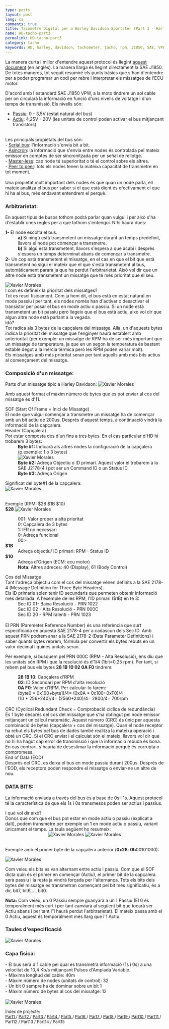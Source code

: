 ```yaml
---
type: posts
layout: post
lang: ca
comments: true
title: Tacòmetre Digital per a Harley Davidson Sportster (Part 3 - Harley Davidson i SAE J1850 VPW)
name: HD-tacho-part3
permalink: HD-tacho-part3
category: tacho
keywords: HD, harley, davidson, tachometer, tacho, rpm, J1850, SAE, VPW, especificacions
---
```


La manera curta i millor d'entendre aquest protocol és llegint <a href="http://download.intel.com/design/intarch/papers/j1850_wp.pdf" target="_blank">aquest document</a> (en anglès). La manera llarga és llegint directament la SAE J1850. De totes maneres, tot seguit resumiré els punts bàsics que s'han d'entendre per a poder programar un codi per rebre i interpretar els missatges de l'ECU motor. <br>

D'acord amb l'estandard SAE J1850 VPW, a la moto tindrem un sol cable per on circularà la informació en funció d'uns nivells de voltatge i d'un temps de transmissió. Els nivells són: <br>
- <u>Passiu</u>: 0 - 3,5V (estat natural del bus)<br>
- <u>Actiu</u>: 4,25V - 20V (les unitats de control poden activar el bus mitjançant transistors)<br>
<br>
Les principals propietats del bus són:<br>
- <u>Serial bus</u>: l'informació s'envia bit a bit.<br>
- <u>Asíncron</u>: la informació que s'envia entre nodes és controlada pel mateix emissor en comptes de ser sincronitzada per un señal de rellotge.<br>
- <u>Master-less</u>: cap node té superioritat o té el control sobre els altres.<br>
- <u>Peer to peer</u>: tots els nodes tenen la mateixa capacitat de transmetre en tot moment.<br>
<br>
Una propietat molt important dels nodes és que quan un node parla, ell mateix analitza el bus per saber si el que està dient és efectivament el que hi ha al bus, més endavant entendrem el perquè.<br>
<!--more-->
<dl></dl>

### Arbitrarietat:

En aquest tipus de busos tothom podrà parlar quan vulgui i per això s'ha d'establir unes regles per a que tothom s'entengui. N'hi haurà dues:<br>
<dl>
<b>1-</b> El node escolta el bus.
   <dd><b>a)</b> Si ningú està transmetent un missatge durant un temps predefinit, llavors el node pot començar a transmetre.<br></dd>
   <dd><b>b)</b> Si algú està transmetent, llavors s'espera a que acabi i després s'espera un temps determinat abans de començar a transmetre.<br></dd>
<b>2-</b> Un cop està transmetent el missatge, en el cas en que el bit que està transmetent no sigui el mateix que el que s'està transmetent al bus, automàticament pararà ja que ha perdut l'arbitrarietat. Això vol dir que un altre node està transmetent un missatge que té més prioritat que el seu.
</dl>

<img src="/images/Part3/02.PNG" alt="Xavier Morales">

<dt>I com es defineix la prioritat dels missatges?</dt>
Tot es resol físicament. Com ja hem dit, el bus està en estat natural en mode passiu i per tant, els nodes només han d'activar o desactivar el transistor per posar el bus en mode actiu o passiu. Si un node està transmetent un bit passiu però llegeix que el bus està actiu, això vol dir que algun altre node està parlant a la vegada.
<dt>Idò?</dt> 
Tot radica als 3 bytes de la capçalera del missatge. Allà, un d'aquests bytes indica la prioritat del missatge que l'enginyer haurà establert amb anterioritat (per exemple: un missatge de RPM ha de ser més important que un missatge de temperatura, ja que en un segon la temperatura és bastant estable degut a la inèrcia tèrmica però les RPM poden variar molt).<br>
Els missatges amb més prioritat seran per tant aquells amb més bits actius al començament del missatge.

### Composició d'un missatge:
Parts d'un missatge típic a Harley Davidson:
<img src="/images/Part3/01.PNG" alt="Xavier Morales">

Amb aquest format el màxim número de bytes que es pot enviar al cos del missatge és d'11.<br>

<dt>SOF (Start Of Frame = Inici de Missatge)</dt>
El node que vulgui començar a transmetre un missatge ha de començar amb un bit actiu de 200us. Després d'aquest temps, a continuació vindrà la informació de la capçalera.

<dt>Header (Capçalera)</dt>
Pot estar composta des d'un fins a tres bytes. En el cas particular d'HD hi trobarem 3 bytes:<br>
<dd><b>Byte #1:</b> Indicarà als altres nodes la configuració de la capçalera (p.exemple: 1 o 3 bytes)<br>
<img src="/images/Part3/03.PNG" alt="Xavier Morales"></dd>
<dd><b>Byte #2:</b> Adreça Objectiu o ID primari. Aquest valor el trobarem a la SAE J2178-4 i pot ser un Command ID o un Status ID.</dd>
<dd><b>Byte #3:</b> Adreça Origen</dd>

Significat del byte#1 de la capçalera:<br>
<img src="/images/Part3/04.PNG" alt="Xavier Morales">

<br>
Exemple (RPM: $28 $1B $10)<br>
<b>$28</b>
<img src="/images/Part3/05.PNG" alt="Xavier Morales">

<dl>
<dd>001: Valor proper a alta prioritat </dd>
<dd>0: Capçalera de 3 bytes</dd>
<dd>1: IFR no necessari</dd>
<dd>0: Adreça funcional</dd>
<dd>00:-</dd>
<b>$1B</b>
<dd> Adreça objectiu/ ID primari: RPM - Status ID</dd>
<b>$10</b>
<dd> Adreça d'Origen (ECM: ecu motor)</dd>
<dd> <b>Nota:</b> Altres adreces: 40 (Display), 61 (Body Control)</dd>
</dl>

<dt>Cos del Missatge</dt>
Tant l'adreça objectiu com el cos del missatge vénen definits a la SAE 2178-4 (Message Definition for Three Byte Headers).<br>
Els ID primaris solen tenir ID secundaris que permeten obtenir informació més detallada. A l'exemple de les RPM, l'ID primari ($1B) en té 3:<br>

<dd> Sec ID 01- Baixa Resolució - PRN 1022</dd>
<dd> Sec ID 02 - Alta Resolució - PRN 000C</dd>
<dd> Sec ID 20 - RPM ralentí - PRN 1023</dd>
<br>
El PRN (Paremeter Reference Number) és una referència que surt especificada en aquesta SAE 2178-4 per a cadascun dels Sec ID. Amb aquest PRN podrem anar a la SAE 2178-2 (Data Parameter Definitions) i saber quants bytes rebrem, fórmula per convertir els bytes rebuts en un valor decimal i quines unitats seran. <br>

Per exemple, si busquem pel PRN 000C (RPM - Alta Resolució), ens diu que les unitats són RPM i que la resolució és d'1/4 (1bit=0,25 rpm). Per tant, si rebem pel bus els bytes <b>28 1B 10 02 0A F0</b> tindrem:<br>

<dd><b>28 1B 10</b>: Capçalera d'RPM</dd>
<dd><b>02</b>: ID Secondari per RPM d'alta resolució</dd>
<dd><b>0A F0</b>: Valor d'RPM. Per calcular-lo farem:<br> 
<dd>(byte0 * 0x100+byte1)/4= (0x0A * 0x100+0xF0)/4<br></dd>
<dd>(10 * 256+240)/4= (2560+240)/4= 2800/4= 700rpm</dd>
<br>

<dt>CRC (Cyclical Redundant Check = Comprobació cíclica de redundància)</dt>
És 1 byte després del cos del missatge que s'ha obtingut pel node emissor mitjançant un càlcul matemàtic. Aquest número (CRC) és únic per aquesta combinació de bytes (capçalera + cos del missatge). Quan el node receptor ha rebut els bytes pel bus de dades també realitza la mateixa operació i obté un CRC. Si el CRC enviat i el calculat són el mateix, llavors vol dir que no hi ha hagut cap error de transmissió i que la informació rebuda és bona. En cas contrari, s'hauria de desestimar la informació perquè és corrupta o compromesa. <br>

<dt>End of Data (EOD)</dt>
Després del CRC, es deixa el bus en mode passiu durant 200us. Després de l'EOD, els receptors poden respondre el missatge o enviar-ne un altre de nou.

<h3>DATA BITS:</h3>

La informació enviada a través del bus és a base de 0s i 1s. Aquest protocol té la característica de que els 1s i 0s transmesos poden ser actius i passius.<br>
<dt>I què vol dir això?</dt>
Doncs que com que el bus pot estar en mode actiu o passiu (explicat a dalt), podem transmetre per exemple un 1 en mode actiu o passiu, variant únicament el temps. La taula següent ho resumeix:<br>

<center>
<img style="display:inline" src="/images/Part3/06.PNG" alt="Xavier Morales"> 
<img style="display:inline" src="/images/Part3/07.PNG" alt="Xavier Morales">
</center>
<br>

Exemple amb el primer byte de la capçalera anterior (<b>0x28</b>: <b>0b</b>00101000):

<img src="/images/Part3/08.PNG" alt="Xavier Morales">

Com veieu els bits es van alternant entre actiu i passiu. Com que el SOF dicta quin és el primer en començar (Actiu), el primer bit de la capçalera serà passiu i la resta ja vindrà forçada per l'alternança. Tots els bits dels bytes del missatge es transmetran començant pel bit més significatiu, és a dir, bit7, bit6,..., bit0.<br>

<b>Nota:</b> Com veieu, un 0 Passiu sempre guanyarà a un 1 Passiu (El 0 és temporalment més curt i per tant canviarà al següent bit que tocarà ser Actiu abans i per tant l'1 haurà perdut l'arbitrarietat). El mateix passa amb el 0 Actiu, aquest és temporalment més llarg que l'1 Actiu.<br>

<h3>Taules d'especificació</h3>

<img src="/images/Part3/09.PNG" alt="Xavier Morales">

<h3> Capa física:</h3>
- El bus serà d'1 cable pel qual es transmetrà informació (1s i 0s) a una velocitat de 10,4 Kb/s mitjançant Pulsos d'Amplada Variable. <br>
- Màxima longitud del cable: 40m <br>
- Màxim número de nodes (unitats de control): 32 <br>
- Un bit 0 sempre ha de dominar sobre un bit 1<br>
- Màxim número de bytes al cos del missatge: 12 <br>
<br>

<img src="/images/Part3/10.PNG" alt="Xavier Morales">


<p>
<font size="2"> 
Índex de projecte:<br>
<a href="/HD-tacho-part1">Part1 </a>/
<a href="/HD-tacho-part2"> Part2 </a>/
<a href="/HD-tacho-part3"> Part3 </a>/
<a href="/HD-tacho-part4"> Part4 </a>/
<a href="/HD-tacho-part5"> Part5 </a>/
<a href="/HD-tacho-part6"> Part6 </a>/
<a href="/HD-tacho-part7"> Part7 </a>/
<a href="/HD-tacho-part8"> Part8 </a>/
<a href="/HD-tacho-part9"> Part9 </a>/
<a href="/HD-tacho-part10"> Part10 </a>/
<a href="/HD-tacho-part11"> Part11 </a>/
 Part12 /
 Part13 /
 Part14 /
 Part15
 </font>
</p>
